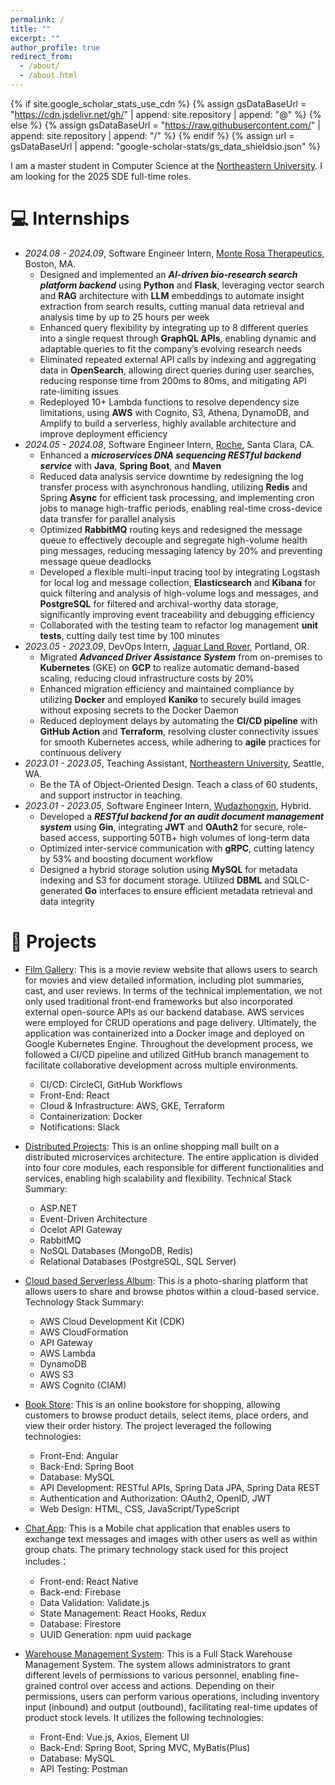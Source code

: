 ```yaml
---
permalink: /
title: ""
excerpt: ""
author_profile: true
redirect_from: 
  - /about/
  - /about.html
---
```


{% if site.google_scholar_stats_use_cdn %}
{% assign gsDataBaseUrl = "https://cdn.jsdelivr.net/gh/" | append: site.repository | append: "@" %}
{% else %}
{% assign gsDataBaseUrl = "https://raw.githubusercontent.com/" | append: site.repository | append: "/" %}
{% endif %}
{% assign url = gsDataBaseUrl | append: "google-scholar-stats/gs_data_shieldsio.json" %}

<span class='anchor' id='about-me'></span>

I am a master student in Computer Science at the [Northeastern University](https://www.northeastern.edu/). I am looking for the 2025 SDE full-time roles.

# 💻 Internships
- *2024.08 - 2024.09*, Software Engineer Intern, [Monte Rosa Therapeutics](https://www.monterosatx.com/), Boston, MA.
  + Designed and implemented an ***AI-driven bio-research search platform backend*** using **Python** and **Flask**, leveraging vector search and **RAG** architecture with **LLM** embeddings to automate insight extraction from search results, cutting manual data retrieval and analysis time by up to 25 hours per week
  + Enhanced query flexibility by integrating up to 8 different queries into a single request through **GraphQL APIs**, enabling dynamic and adaptable queries to fit the company’s evolving research needs
  + Eliminated repeated external API calls by indexing and aggregating data in **OpenSearch**, allowing direct queries during user searches, reducing response time from 200ms to 80ms, and mitigating API rate-limiting issues
  + Redeployed 10+ Lambda functions to resolve dependency size limitations, using **AWS** with Cognito, S3, Athena, DynamoDB, and Amplify to build a serverless, highly available architecture and improve deployment efficiency
- *2024.05 - 2024.08*, Software Engineer Intern, [Roche](https://www.roche.com/), Santa Clara, CA.
  + Enhanced a ***microservices DNA sequencing RESTful backend service*** with **Java**, **Spring Boot**, and **Maven**
  + Reduced data analysis service downtime by redesigning the log transfer process with asynchronous handling, utilizing **Redis** and Spring **Async** for efficient task processing, and implementing cron jobs to manage high-traffic periods, enabling real-time cross-device data transfer for parallel analysis
  + Optimized **RabbitMQ** routing keys and redesigned the message queue to effectively decouple and segregate high-volume health ping messages, reducing messaging latency by 20% and preventing message queue deadlocks
  + Developed a flexible multi-input tracing tool by integrating Logstash for local log and message collection, **Elasticsearch** and **Kibana** for quick filtering and analysis of high-volume logs and messages, and **PostgreSQL** for filtered and archival-worthy data storage, significantly improving event traceability and debugging efficiency
  + Collaborated with the testing team to refactor log management **unit tests**, cutting daily test time by 100 minutes
- *2023.05 - 2023.09*, DevOps Intern, [Jaguar Land Rover](https://www.jaguarlandrover.com/), Portland, OR.
  + Migrated ***Advanced Driver Assistance System*** from on-premises to **Kubernetes** (GKE) on **GCP** to realize automatic demand-based scaling, reducing cloud infrastructure costs by 20%
  + Enhanced migration efficiency and maintained compliance by utilizing **Docker** and employed **Kaniko** to securely build images without exposing secrets to the Docker Daemon
  + Reduced deployment delays by automating the **CI/CD pipeline** with **GitHub Action** and **Terraform**, resolving cluster connectivity issues for smooth Kubernetes access, while adhering to **agile** practices for continuous delivery
- *2023.01 - 2023.05*, Teaching Assistant, [Northeastern University](https://www.northeastern.edu/), Seattle, WA.
  + Be the TA of Object-Oriented Design. Teach a class of 60 students, and support instructor in teaching.
- *2023.01 - 2023.05*, Software Engineer Intern, [Wudazhongxin](http://www.wudazhongxin.com/), Hybrid.
  + Developed a ***RESTful backend for an audit document management system*** using **Gin**, integrating **JWT** and **OAuth2** for secure, role-based access, supporting 50TB+ high volumes of long-term data
  + Optimized inter-service communication with **gRPC**, cutting latency by 53% and boosting document workflow
  + Designed a hybrid storage solution using **MySQL** for metadata indexing and S3 for document storage. Utilized **DBML** and SQLC-generated **Go** interfaces to ensure efficient metadata retrieval and data integrity

# 🔨 Projects
- [Film Gallery](https://github.com/ZhangAmyyy/film_gallery): 
This is a movie review website that allows users to search for movies and view detailed information, including plot summaries, cast, and user reviews. In terms of the technical implementation, we not only used traditional front-end frameworks but also incorporated external open-source APIs as our backend database. AWS services were employed for CRUD operations and page delivery. Ultimately, the application was containerized into a Docker image and deployed on Google Kubernetes Engine. Throughout the development process, we followed a CI/CD pipeline and utilized GitHub branch management to facilitate collaborative development across multiple environments.
  + CI/CD: CircleCI, GitHub Workflows
  + Front-End: React
  + Cloud & Infrastructure: AWS, GKE, Terraform
  + Containerization: Docker
  + Notifications: Slack
- [Distributed Projects](https://github.com/ZhangAmyyy/distributedproject):
This is an online shopping mall built on a distributed microservices architecture. The entire application is divided into four core modules, each responsible for different functionalities and services, enabling high scalability and flexibility. Technical Stack Summary:
  + ASP.NET
  + Event-Driven Architecture
  + Ocelot API Gateway
  + RabbitMQ
  + NoSQL Databases (MongoDB, Redis)
  + Relational Databases (PostgreSQL, SQL Server)
- [Cloud based Serverless Album](https://github.com/ZhangAmyyy/Cloud-based-Serverless-Album):
This is a photo-sharing platform that allows users to share and browse photos within a cloud-based service. Technology Stack Summary:
  + AWS Cloud Development Kit (CDK)
  + AWS CloudFormation
  + API Gateway
  + AWS Lambda
  + DynamoDB
  + AWS S3
  + AWS Cognito (CIAM)
- [Book Store](https://github.com/ZhangAmyyy/bookstore):
This is an online bookstore for shopping, allowing customers to browse product details, select items, place orders, and view their order history. The project leveraged the following technologies:
  + Front-End: Angular
  + Back-End: Spring Boot
  + Database: MySQL
  + API Development: RESTful APIs, Spring Data JPA, Spring Data REST
  + Authentication and Authorization: OAuth2, OpenID, JWT
  + Web Design: HTML, CSS, JavaScript/TypeScript
- [Chat App](https://github.com/ZhangAmyyy/chatApp-React-Native): 
This is a Mobile chat application that enables users to exchange text messages and images with other users as well as within group chats. The primary technology stack used for this project includes：
  + Front-end: React Native
  + Back-end: Firebase
  + Data Validation: Validate.js
  + State Management: React Hooks, Redux
  + Database: Firestore
  + UUID Generation: npm uuid package
- [Warehouse Management System](https://github.com/ZhangAmyyy/warehouse-Spring-Vue): 
This is a Full Stack Warehouse Management System. The system allows administrators to grant different levels of permissions to various personnel, enabling fine-grained control over access and actions. Depending on their permissions, users can perform various operations, including inventory input (inbound) and output (outbound), facilitating real-time updates of product stock levels. It utilizes the following technologies:

  + Front-End: Vue.js, Axios, Element UI
  + Back-End: Spring Boot, Spring MVC, MyBatis(Plus)
  + Database: MySQL
  + API Testing: Postman






